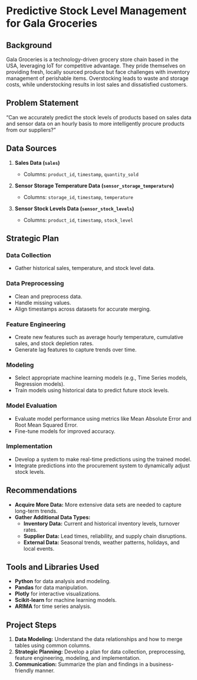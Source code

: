 # Predictive Stock Level Management for Gala Groceries

## Background

Gala Groceries is a technology-driven grocery store chain based in the USA, leveraging IoT for competitive advantage. They pride themselves on providing fresh, locally sourced produce but face challenges with inventory management of perishable items. Overstocking leads to waste and storage costs, while understocking results in lost sales and dissatisfied customers.

## Problem Statement

“Can we accurately predict the stock levels of products based on sales data and sensor data on an hourly basis to more intelligently procure products from our suppliers?”

## Data Sources

1. **Sales Data (`sales`)**
   - Columns: `product_id`, `timestamp`, `quantity_sold`

2. **Sensor Storage Temperature Data (`sensor_storage_temperature`)**
   - Columns: `storage_id`, `timestamp`, `temperature`

3. **Sensor Stock Levels Data (`sensor_stock_levels`)**
   - Columns: `product_id`, `timestamp`, `stock_level`

## Strategic Plan

### Data Collection
- Gather historical sales, temperature, and stock level data.

### Data Preprocessing
- Clean and preprocess data.
- Handle missing values.
- Align timestamps across datasets for accurate merging.

### Feature Engineering
- Create new features such as average hourly temperature, cumulative sales, and stock depletion rates.
- Generate lag features to capture trends over time.

### Modeling
- Select appropriate machine learning models (e.g., Time Series models, Regression models).
- Train models using historical data to predict future stock levels.

### Model Evaluation
- Evaluate model performance using metrics like Mean Absolute Error and Root Mean Squared Error.
- Fine-tune models for improved accuracy.

### Implementation
- Develop a system to make real-time predictions using the trained model.
- Integrate predictions into the procurement system to dynamically adjust stock levels.

## Recommendations

- **Acquire More Data:** More extensive data sets are needed to capture long-term trends.
- **Gather Additional Data Types:**
  - **Inventory Data:** Current and historical inventory levels, turnover rates.
  - **Supplier Data:** Lead times, reliability, and supply chain disruptions.
  - **External Data:** Seasonal trends, weather patterns, holidays, and local events.

## Tools and Libraries Used

- **Python** for data analysis and modeling.
- **Pandas** for data manipulation.
- **Plotly** for interactive visualizations.
- **Scikit-learn** for machine learning models.
- **ARIMA** for time series analysis.

## Project Steps

1. **Data Modeling:** Understand the data relationships and how to merge tables using common columns.
2. **Strategic Planning:** Develop a plan for data collection, preprocessing, feature engineering, modeling, and implementation.
3. **Communication:** Summarize the plan and findings in a business-friendly manner.